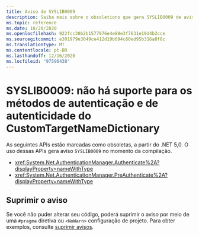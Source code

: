```yaml
---
title: Aviso de SYSLIB0009
description: Saiba mais sobre o obsoletions que gera SYSLIB0009 de aviso de tempo de compilação.
ms.topic: reference
ms.date: 10/20/2020
ms.openlocfilehash: 922fcc30b2b1577976e4e88e3f7631e19d4b2cce
ms.sourcegitcommit: e301979e3049ce412d19b094c60ed95b316a8f8c
ms.translationtype: MT
ms.contentlocale: pt-BR
ms.lasthandoff: 12/16/2020
ms.locfileid: "97596438"
---
```

# <a name="syslib0009-the-authenticationmanager-authenticate-and-preauthenticate-methods-are-not-supported"></a>SYSLIB0009: não há suporte para os métodos de autenticação e de autenticidade do CustomTargetNameDictionary

As seguintes APIs estão marcadas como obsoletas, a partir do .NET 5,0. O uso dessas APIs gera aviso `SYSLIB0009` no momento da compilação.

- <xref:System.Net.AuthenticationManager.Authenticate%2A?displayProperty=nameWithType>
- <xref:System.Net.AuthenticationManager.PreAuthenticate%2A?displayProperty=nameWithType>

## <a name="suppress-the-warning"></a>Suprimir o aviso

Se você não puder alterar seu código, poderá suprimir o aviso por meio de uma `#pragma` diretiva ou `<NoWarn>` configuração de projeto. Para obter exemplos, consulte [suprimir avisos](../syslib-obsoletions.md#suppress-warnings).
